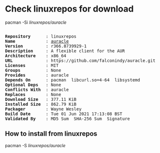 # Check linuxrepos for download

pacman -Si *linuxrepos/auracle*

<div class="highlight"><pre class="highlight"><text>
<b>Repository</b>      : linuxrepos
<b>Name</b>            : <a href="../../x86_64/auracle-r366.8739929-1-x86_64.pkg.tar.zst">auracle</a>
<b>Version</b>         : r366.8739929-1
<b>Description</b>     : A flexible client for the AUR
<b>Architecture</b>    : x86_64
<b>URL</b>             : https://github.com/falconindy/auracle.git
<b>Licenses</b>        : MIT
<b>Groups</b>          : None
<b>Provides</b>        : auracle
<b>Depends On</b>      : pacman  libcurl.so=4-64  libsystemd
<b>Optional Deps</b>   : None
<b>Conflicts With</b>  : auracle
<b>Replaces</b>        : None
<b>Download Size</b>   : 377.11 KiB
<b>Installed Size</b>  : 862.79 KiB
<b>Packager</b>        : Wayne Wesley <wayne6324@gmail.com>
<b>Build Date</b>      : Tue 01 Jun 2021 17:13:08 BST
<b>Validated By</b>    : MD5 Sum  SHA-256 Sum  Signature
</text></pre></div>

## How to install from linuxrepos

pacman -S *linuxrepos/auracle*
